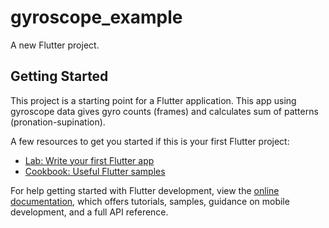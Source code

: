 # gyroscope_example

A new Flutter project.

## Getting Started

This project is a starting point for a Flutter application. This app using gyroscope data gives gyro counts (frames) and calculates sum of patterns (pronation-supination).

A few resources to get you started if this is your first Flutter project:

- [Lab: Write your first Flutter app](https://docs.flutter.dev/get-started/codelab)
- [Cookbook: Useful Flutter samples](https://docs.flutter.dev/cookbook)

For help getting started with Flutter development, view the
[online documentation](https://docs.flutter.dev/), which offers tutorials,
samples, guidance on mobile development, and a full API reference.

